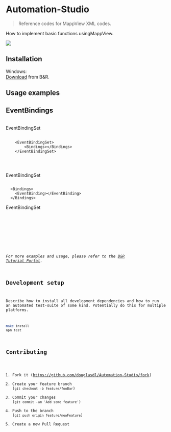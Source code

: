 # Automation-Studio
> Reference codes for MappView XML codes.

How to implement basic functions usingMappView.

![](header.png)

## Installation

Windows:
<br>
[Download](https://www.br-automation.com/en/downloads/#categories=Software-1344987434933/Automation+Studio-1344987435049/Automation+Studio+4.9-1607265468893) from B&R.

## Usage examples

## EventBindings
<br>
EventBindingSet
<pre>
  <code>
    &lt;EventBindingSet&gt;
        &lt;Bindings&gt;&lt;/Bindings&gt;
    &lt;/EventBindingSet&gt;
  </code>
</pre>
<br>

EventBindingSet
<pre><code>
  &lt;Bindings&gt;
    &lt;EventBinding&gt;&lt;/EventBinding&gt;
  &lt;/Bindings&gt;</code>
</pre>

EventBindingSet
<pre><code>
<EventBinding>
  <Source />
  <EventHandler></EventHandler>
</EventBinding>
</pre>

_For more examples and usage, please refer to the [B&R Tutorial Portal](https://www.br-automation.com/en/academy/br-tutorial-portal/)._

## Development setup

Describe how to install all development dependencies and how to run an automated test-suite of some kind. Potentially do this for multiple platforms.

```sh
make install
npm test
```


## Contributing

1. Fork it (<https://github.com/douglasdl/Automation-Studio/fork>)
2. Create your feature branch (`git checkout -b feature/fooBar`)
3. Commit your changes (`git commit -am 'Add some feature'`)
4. Push to the branch (`git push origin feature/newFeature`)
5. Create a new Pull Request

<!-- Markdown link & img dfn's -->
[npm-image]: https://img.shields.io/npm/v/datadog-metrics.svg?style=flat-square
[npm-url]: https://npmjs.org/package/datadog-metrics
[npm-downloads]: https://img.shields.io/npm/dm/datadog-metrics.svg?style=flat-square
[travis-image]: https://img.shields.io/travis/dbader/node-datadog-metrics/master.svg?style=flat-square
[travis-url]: https://travis-ci.org/dbader/node-datadog-metrics
[wiki]: https://github.com/yourname/yourproject/wiki


